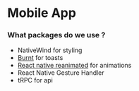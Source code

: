 # Mobile App

### What packages do we use ?

- NativeWind for styling
- [Burnt](https://github.com/nandorojo/burnt) for toasts
- [React native reanimated](https://github.com/software-mansion/react-native-reanimated) for animations
- React Native Gesture Handler
- tRPC for api
